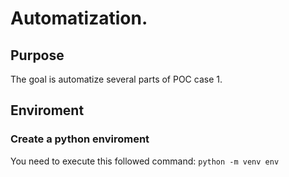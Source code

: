 # Automatization.

## Purpose

The goal is automatize several parts of POC case 1.


## Enviroment

### Create a python enviroment

You need to execute this followed command: `python -m venv env`